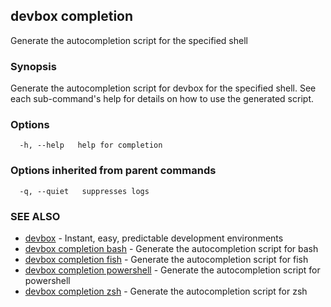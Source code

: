 ## devbox completion

Generate the autocompletion script for the specified shell

### Synopsis

Generate the autocompletion script for devbox for the specified shell.
See each sub-command's help for details on how to use the generated script.


### Options

```
  -h, --help   help for completion
```

### Options inherited from parent commands

```
  -q, --quiet   suppresses logs
```

### SEE ALSO

* [devbox](devbox.md)	 - Instant, easy, predictable development environments
* [devbox completion bash](devbox_completion_bash.md)	 - Generate the autocompletion script for bash
* [devbox completion fish](devbox_completion_fish.md)	 - Generate the autocompletion script for fish
* [devbox completion powershell](devbox_completion_powershell.md)	 - Generate the autocompletion script for powershell
* [devbox completion zsh](devbox_completion_zsh.md)	 - Generate the autocompletion script for zsh

